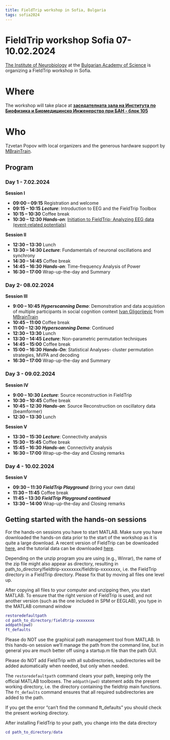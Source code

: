 ```yaml
---
title: FieldTrip workshop in Sofia, Bulgaria
tags: sofia2024
---
```


# FieldTrip workshop Sofia 07-10.02.2024

[The Institute of Neurobiology](https://inb.bas.bg/index-en.html) at  the [Bulgarian Academy of Science](https://www.bas.bg/?lang=en) is organizing a FieldTrip workshop in Sofia.

# Where

The workshop will take place at **[заседателната зала на Института по Биофизика и Биомедицинско Инженерство при БАН - блок 105](https://www.bas.bg/?page_id=3395)**

# Who

Tzvetan Popov with local organizers and the generous hardware support by [MBrainTrain](https://mbraintrain.com/).

## Program

### **Day 1 - 7.02.2024**

**Session I**

- **09:00 – 09:15** Registration and welcome
- **09:15 – 10:15** **_Lecture_**: Introduction to EEG and the FieldTrip Toolbox
- **10:15 – 10:30** Coffee break
- **10:30 – 12:30** **_Hands-on_**: [Initiation to FieldTrip; Analyzing EEG data (event-related potentials)](https://www.notion.so/9b48e6f48d824aa488b7cea8084a827c?pvs=21)

**Session II**

- **12:30 – 13:30** Lunch
- **13:30 – 14:30** **_Lecture_**: Fundamentals of neuronal oscillations and synchrony
- **14:30 – 14:45** Coffee break
- **14:45 – 16:30** **_Hands-on_**: Time-frequency Analysis of Power
- **16:30 – 17:00** Wrap-up-the-day and Summary

### **Day 2- 08.02.2024**

**Session III**

- **9:00 – 10:45** **_Hyperscanning Demo_**: Demonstration and data acquistion of multiple participants in social cognition context [Ivan Gligorijevic](https://rs.linkedin.com/in/ivan-gligorijevic) from  [MBrainTrain](https://mbraintrain.com/)
- **10:45 – 11:00** Coffee break
- **11:00 – 12:30** **_Hyperscanning Demo_**: Continued
- **12:30 – 13:30** Lunch
- **13:30 – 14:45** **_Lecture_**: Non-parametric permutation techniques
- **14:45 – 15:00** Coffee break
- **15:00 – 16:30** **_Hands-On_**: Statistical Analyses- cluster permutation strategies, MVPA and decoding
- **16:30 – 17:00** Wrap-up-the-day and Summary


### **Day 3 - 09.02.2024**

**Session IV**

- **9:00 – 10:30** **_Lecture_**: Source reconstruction in FieldTrip
- **10:30 – 10:45** Coffee break
- **10:45 – 12:30** **_Hands-on_**: Source Reconstruction on oscillatory data (beamformer)
- **12:30 – 13:30** Lunch

**Session V**

- **13:30 – 15:30** **_Lecture_**: Connectivity analysis
- **15:30 – 15:45** Coffee break
- **15:45 – 16:30** **_Hands-on_**: Connectivity analysis
- **16:30 – 17:00** Wrap-up-the-day and Closing remarks

### **Day 4 - 10.02.2024**

**Session V**

- **09:30 – 11:30** **_FieldTrip Playground_** (bring your own data)
- **11:30 – 11:45** Coffee break
- **11:45 – 13:30** **_FieldTrip Playground continued_**
- **13:30 – 14:00** Wrap-up-the-day and Closing remarks

## Getting started with the hands-on sessions

For the hands-on sessions you have to start MATLAB. Make sure you
have downloaded the hands-on data prior to the start of the workshop as
it is quite a large download. A recent version of FieldTrip can be
downloaded [here](https://cloud.uni-konstanz.de/index.php/s/EkqPeQ9sxYqpCcB),
and the tutorial data can be downloaded
[here](https://www.dropbox.com/scl/fo/29r037lr39mbfzvgrcjmn/h?rlkey=skpwe3ggpx6jeava7udrej4h5&dl=0).

Depending on the unzip program you are using (e.g., Winrar), the
name of the zip file might also appear as directory, resulting in
path_to_directory/fieldtrip-xxxxxxxx/fieldtrip-xxxxxxxx, i.e. the
FieldTrip directory in a FieldTrip directory. Please fix that by moving
all files one level up.

After copying all files to your computer and unzipping then, you
start MATLAB. To ensure that the right version of FieldTrip is used, and
 not another version (such as the one included in SPM or EEGLAB), you
type in the MATLAB command window

```matlab
restoredefaultpath
cd path_to_directory/fieldtrip-xxxxxxxx
addpath(pwd)
ft_defaults
```

Please do NOT use the graphical path management tool from MATLAB.
In this hands-on session we’ll manage the path from the command line,
but in general you are much better off using a startup.m file than the
path GUI.

Please do NOT add FieldTrip with all subdirectories, subdirectories
 will be added automatically when needed, but only when needed.

The `restoredefaultpath` command clears your path, keeping only the
official MATLAB toolboxes. The `addpath(pwd)` statement adds the
present working directory, i.e. the directory containing the fieldtrip
main functions. The `ft_defaults` command ensures that all required
subdirectories are added to the path.

If you get the error “can’t find the command ft_defaults” you should check the present working directory.

After installing FieldTrip to your path, you change into the data directory

```matlab
cd path_to_directory/data
```

